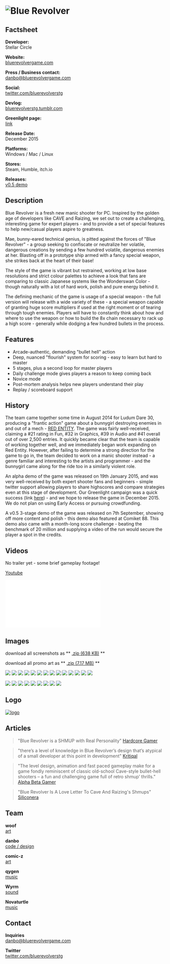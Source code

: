# ![Blue Revolver](assets/images/header.png)

## Factsheet

**Developer:**  
Stellar Circle

**Website:**  
[bluerevolvergame.com][homepage]

**Press / Business contact:**  
[danbo@bluerevolvergame.com][contact]

**Social:**  
[twitter.com/bluerevolverstg][twitter] 

**Devlog:**  
[bluerevolverstg.tumblr.com][tumblr] 

**Greenlight page:**  
[link][greenlight]

**Release Date:**  
December 2015

**Platforms:**  
Windows / Mac / Linux

**Stores:**  
Steam, Humble, itch.io

**Releases:**  
[v0.5 demo][v05_demo]

## Description

Blue Revolver is a fresh new manic shooter for PC. Inspired by the golden age of developers like CAVE and Raizing, we set out to create a challenging, interesting game for expert players - and to provide a set of special features to help new/casual players aspire to greatness.

Mae, bunny-eared technical genius, is pitted against the forces of "Blue Revolver" - a group seeking to confiscate or neutralize her volatile, dangerous creations by sending a few hundred volatile, dangerous enemies at her. Blasting off in a prototype ship armed with a fancy special weapon, she strikes back at the heart of their base!

The style of the game is vibrant but restrained, working at low base resolutions and strict colour palettes to achieve a look that fans are comparing to classic Japanese systems like the Wonderswan Color - though naturally with a lot of hard work, polish and pure energy behind it. 

The defining mechanic of the game is usage of a special weapon - the full version will release with a wide variety of these - a special weapon capable of granting huge score multipliers if used at the right moment or of tearing through tough enemies. Players will have to constantly think about how and where to use the weapon or how to build the 8x chain necessary to rack up a high score - generally while dodging a few hundred bullets in the process.

## Features

* Arcade-authentic, demanding "bullet hell" action
* Deep, nuanced "flourish" system for scoring - easy to learn but hard to master
* 5 stages, plus a second loop for master players
* Daily challenge mode gives players a reason to keep coming back
* Novice mode 
* Post-mortem analysis helps new players understand their play
* Replay / scoreboard support

## History

The team came together some time in August 2014 for Ludum Dare 30, producing a "frantic action" game about a bunnygirl destroying enemies in and out of a mech - [RED ENTITY](http://woofycakes.itch.io/red-entity). The game was fairly well-received, claiming a #21 rating in Fun, #32 in Graphics, #39 in Audio and #41 overall out of over 2,500 entries. It quickly became clear that the team is capable of working together well, and we immediately began work expanding on Red Entity. However, after failing to determine a strong direction for the game to go in, the team decided to work on a manic shooter instead - a genre familiar and interesting to the artists and programmer - and the bunnygirl came along for the ride too in a similarly violent role.

An alpha demo of the game was released on 19th January 2015, and was very well-received by both expert shooter fans and beginners - simple twitter support allowing players to share highscores and compare strategies even at this stage of development. Our Greenlight campaign was a quick success (link [here][greenlight]) - and we hope to release the game in December 2015. We do not plan on using Early Access or pursuing crowdfunding.

A v0.5 3-stage demo of the game was released on 7th September, showing off more content and polish - this demo also featured at Comiket 88. This demo also came with a month-long score challenge - beating the benchmark of 20 million and supplying a video of the run would secure the player a spot in the credits.

## Videos

No trailer yet - some brief gameplay footage! 

[Youtube](https://www.youtube.com/watch?v=Tq5g4kc842U "BLUE REVOLVER - v0.5 demo footage")

<iframe src="//www.youtube.com/embed/Tq5g4kc842U" frameborder="0" allowfullscreen></iframe>

## Images

download all screenshots as ** [.zip (638 KB)](assets/images/bluerev_september_screenshots.zip "Images zip") **

download all promo art as ** [.zip (7.17 MB)](assets/images/bluerev_september_art.zip "Promo zip") **

[![](assets/images/bluerev_sep2015_01.png)](assets/images/bluerev_sep2015_01.png)
[![](assets/images/bluerev_sep2015_02.png)](assets/images/bluerev_sep2015_02.png)
[![](assets/images/bluerev_sep2015_03.png)](assets/images/bluerev_sep2015_03.png)
[![](assets/images/bluerev_sep2015_04.png)](assets/images/bluerev_sep2015_04.png)
[![](assets/images/bluerev_sep2015_05.png)](assets/images/bluerev_sep2015_05.png)
[![](assets/images/bluerev_sep2015_06.png)](assets/images/bluerev_sep2015_06.png)
[![](assets/images/bluerev_sep2015_07.png)](assets/images/bluerev_sep2015_07.png)
[![](assets/images/bluerev_sep2015_08.png)](assets/images/bluerev_sep2015_08.png)
[![](assets/images/bluerev_sep2015_09.png)](assets/images/bluerev_sep2015_09.png)
[![](assets/images/bluerev_sep2015_10.png)](assets/images/bluerev_sep2015_10.png)
[![](assets/images/bluerev_sep2015_11.png)](assets/images/bluerev_sep2015_11.png)
[![](assets/images/bluerev_sep2015_12.png)](assets/images/bluerev_sep2015_12.png)
[![](assets/images/bluerev_sep2015_13.png)](assets/images/bluerev_sep2015_13.png)
[![](assets/images/bluerev_sep2015_14.png)](assets/images/bluerev_sep2015_14.png)

[![](assets/images/banner.png)](assets/images/banner.png)
[![](assets/images/br_cdf.png)](assets/images/br_cdf.png)
[![](assets/images/char_mae2_t.png)](assets/images/char_mae2_t.png)
[![](assets/images/char_ale_t.png)](assets/images/char_ale_t.png)
[![](assets/images/char_rum_t.png)](assets/images/char_rum_t.png)
[![](assets/images/char_don_t.png)](assets/images/char_don_t.png)
[![](assets/images/char_val_t.png)](assets/images/char_val_t.png)
[![](assets/images/char_ira_t.png)](assets/images/char_ira_t.png)
[![](assets/images/char_dee_t.png)](assets/images/char_dee_t.png)

## Logo

[![logo](assets/images/logo.png)](assets/images/logo.png "Logo")

## Articles

> "Blue Revolver is a SHMUP with Real Personality"
[Hardcore Gamer](http://www.hardcoregamer.com/2015/02/11/blue-revolver-is-a-shmup-with-real-personality/133904/)

> "there’s a level of knowledge in Blue Revolver’s design that’s atypical of a small developer at this point in development"
[Kritiqal](http://kritiqal.com/2015/03/25/indie-impressions-blue-revolver/)

> "The level design, animation and fast paced gameplay make for a game fondly reminiscent of classic old-school Cave-style bullet-hell shooters – a fun and challenging game full of retro shmup’ thrills."  
[Alpha Beta Gamer](http://www.alphabetagamer.com/blue-revolver-alpha-demo/)

> "Blue Revolver Is A Love Letter To Cave And Raizing's Shmups"  
[Siliconera](http://www.siliconera.com/2015/01/23/blue-revolver-is-a-love-letter-to-cave-and-raizings-shmups/)

## Team

**woof**  
[art](https://twitter.com/woofycakes)

**danbo**  
[code / design](https://twitter.com/__danbo)

**comic-z**  
[art](https://twitter.com/ComicZ)

**qygen**  
[music](https://soundcloud.com/qygen)

**Wyrm**  
[sound](https://twitter.com/SmilingCorpseHQ)

**Novaturtle**  
[music](https://soundcloud.com/l-hartley/)  


## Contact

**Inquiries**  
[danbo@bluerevolvergame.com][contact]

**Twitter**  
[twitter.com/bluerevolverstg][twitter]

<!--- =====================================================================  -->
<!--- Referenced links -->

[homepage]: http://bluerevolvergame.com "Blue Revolver"
[tumblr]: http://bluerevolverstg.tumblr.com
[contact]: mailto:danbo@bluerevolvergame.com

<!--- Social -->

[twitter]: https://twitter.com/bluerevolverstg
[skype]: callto:tinydanbo

[v015_alphademo]: http://woofycakes.itch.io/blue-revolver-demo
[v05_demo]: http://woofycakes.itch.io/blue-revolver-v05
[greenlight]: http://steamcommunity.com/sharedfiles/filedetails/?id=380437841

